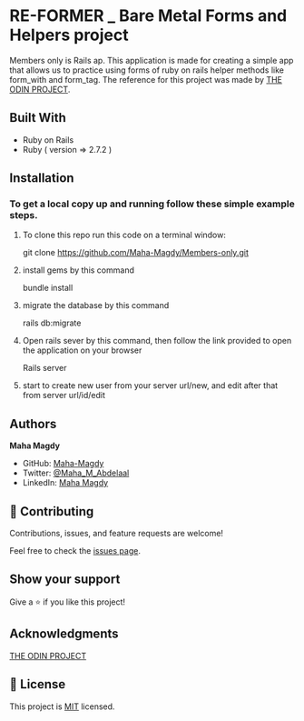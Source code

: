 # RE-FORMER _ Bare Metal Forms and Helpers project 

Members only is Rails ap. This application is made for creating a simple app that allows us to practice using forms of ruby on rails helper methods like form_with and form_tag. The reference for this project was made by [THE ODIN PROJECT](https://www.theodinproject.com/paths/full-stack-ruby-on-rails/courses/ruby-on-rails/lessons/authentication).

## Built With

- Ruby on Rails
- Ruby ( version => 2.7.2 )

## Installation

### To get a local copy up and running follow these simple example steps.

1. To clone this repo run this code on a terminal window: 

   git clone https://github.com/Maha-Magdy/Members-only.git

2. install gems by this command

   bundle install

3. migrate the database by this command

   rails db:migrate

4. Open rails sever by this command, then follow the link provided to open the application on your browser

   Rails server

5. start to create new user from your server url/new, and edit after that from server url/id/edit

## Authors

**Maha Magdy**

- GitHub: [Maha-Magdy](https://github.com/Maha-Magdy)
- Twitter: [@Maha_M_Abdelaal](https://twitter.com/Maha_M_Abdelaal)
- LinkedIn: [Maha Magdy](https://www.linkedin.com/in/maha-magdy-abdelaal/)

## 🤝 Contributing

Contributions, issues, and feature requests are welcome!

Feel free to check the [issues page]( https://github.com/Maha-Magdy/Members-only/issues ).

## Show your support

Give a ⭐️ if you like this project!

## Acknowledgments
[THE ODIN PROJECT](https://www.theodinproject.com/paths/full-stack-ruby-on-rails/courses/ruby-on-rails/lessons/sessions-cookies-and-authentication)

## 📝 License

This project is [MIT](./LICENSE) licensed.
